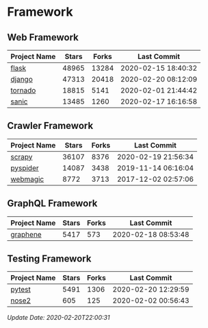 # Framework

## Web Framework

| Project Name | Stars | Forks | Last Commit |
| ------------ | ----- | ----- | ----------- |
| [flask](https://github.com/pallets/flask) | 48965 | 13284 | 2020-02-15 18:40:32 |
| [django](https://github.com/django/django) | 47313 | 20418 | 2020-02-20 08:12:09 |
| [tornado](https://github.com/tornadoweb/tornado) | 18815 | 5141 | 2020-02-01 21:44:42 |
| [sanic](https://github.com/huge-success/sanic) | 13485 | 1260 | 2020-02-17 16:16:58 |

## Crawler Framework

| Project Name | Stars | Forks | Last Commit |
| ------------ | ----- | ----- | ----------- |
| [scrapy](https://github.com/scrapy/scrapy) | 36107 | 8376 | 2020-02-19 21:56:34 |
| [pyspider](https://github.com/binux/pyspider) | 14087 | 3438 | 2019-11-14 06:16:04 |
| [webmagic](https://github.com/code4craft/webmagic) | 8772 | 3713 | 2017-12-02 02:57:06 |

## GraphQL Framework

| Project Name | Stars | Forks | Last Commit |
| ------------ | ----- | ----- | ----------- |
| [graphene](https://github.com/graphql-python/graphene) | 5417 | 573 | 2020-02-18 08:53:48 |

## Testing Framework

| Project Name | Stars | Forks | Last Commit |
| ------------ | ----- | ----- | ----------- |
| [pytest](https://github.com/pytest-dev/pytest) | 5491 | 1306 | 2020-02-20 12:29:59 |
| [nose2](https://github.com/nose-devs/nose2) | 605 | 125 | 2020-02-02 00:56:43 |

*Update Date: 2020-02-20T22:00:31*